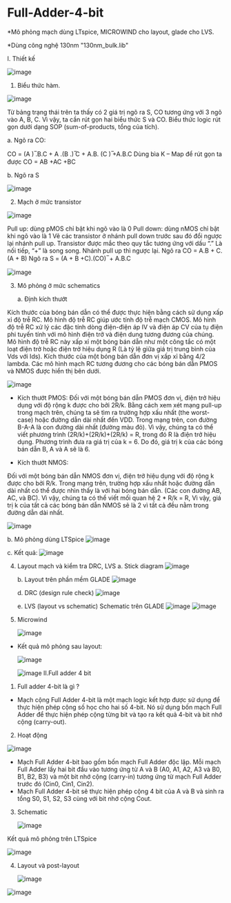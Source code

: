 # Full-Adder-4-bit
*Mô phỏng mạch dùng LTspice, MICROWIND cho layout, glade cho LVS.

*Dùng công nghệ 130nm "130nm_bulk.lib"

I. Thiết kế 

![image](https://github.com/MrKhai14/Full-Adder/assets/127326200/fb010385-2dbd-41ea-ab31-6e20cf8c5d6b)

1. Biểu thức hàm.
   
![image](https://github.com/MrKhai14/Full-Adder/assets/127326200/d1884059-e506-4408-881d-bb09d6ac068c)

Từ bảng trạng thái trên ta thấy có 2 giá trị ngõ ra S, CO tương ứng với 3 ngõ vào A, B, C. Vì vậy, ta cần rút gọn hai biểu thức S và CO.
Biểu thức logic rút gọn dưới dạng SOP (sum-of-products, tổng của tích). 

a. Ngõ ra CO:

CO = (A ) ̅.B.C + A .(B .) ̅C + A.B. (C ) ̅+A.B.C
Dùng bìa K – Map để rút gọn ta được CO = AB +AC +BC 

b. Ngõ ra S

![image](https://github.com/MrKhai14/Full-Adder/assets/127326200/6c2e4be8-4314-4af5-b86a-b43f540425ee)

2. Mạch ở mức transistor
 
 ![image](https://github.com/MrKhai14/Full-Adder/assets/127326200/c2a2612d-b0cc-4fc7-bdb2-33caa68d8e67)

Pull up: dùng pMOS chỉ bật khi ngõ vào là 0
Pull down: dùng nMOS chỉ bật khi ngõ vào là 1
Vẽ các transistor ở nhánh pull down trước sau đó đổi ngược lại nhánh pull up.
Transistor được mắc theo quy tắc tương ứng với dấu “.” Là nối tiếp, “+” là song song. Nhánh pull up thì ngược lại.
Ngõ ra CO = A.B + C.(A + B) 
Ngõ ra S = (A + B +C).(CO) ̅ + A.B.C


![image](https://github.com/MrKhai14/Full-Adder/assets/127326200/802ede52-f0d8-49af-8e41-8118871523cc)

3. Mô phỏng ở mức schematics
   
   a. Định kích thướt

Kích thước của bóng bán dẫn có thể được thực hiện bằng cách sử dụng xấp xỉ độ trễ RC. Mô hình độ trễ RC giúp ước tính độ trễ mạch CMOS. Mô hình độ trễ RC xử lý các đặc tính dòng điện-điện áp IV và điện áp CV của tụ điện phi tuyến tính với mô hình điện trở và điện dung tương đương của chúng.
Mô hình độ trễ RC này xấp xỉ một bóng bán dẫn như một công tắc có một loạt điện trở hoặc điện trở hiệu dụng R (Là tỷ lệ giữa giá trị trung bình của Vds với Ids). Kích thước của một bóng bán dẫn đơn vị xấp xỉ bằng 4/2 lambda. Các mô hình mạch RC tương đương cho các bóng bán dẫn PMOS và NMOS được hiển thị bên dưới.

  ![image](https://github.com/MrKhai14/Full-Adder/assets/127326200/9e778190-1729-45f2-90e0-a9a6a5e14269)

  - Kích thướt PMOS: 
Đối với một bóng bán dẫn PMOS đơn vị, điện trở hiệu dụng với độ rộng k được cho bởi 2R/k.
Bằng cách xem xét mạng pull-up trong mạch trên, chúng ta sẽ tìm ra trường hợp xấu nhất (the worst-case) hoặc đường dẫn dài nhất đến VDD. Trong mạng trên, con đường B-A-A là con đường dài nhất (đường màu đỏ). Vì vậy, chúng ta có thể viết phương trình (2R/k)+(2R/k)+(2R/k) = R, trong đó R là điện trở hiệu dụng. Phương trình đưa ra giá trị của k = 6. Do đó, giá trị k của các bóng bán dẫn B, A và A sẽ là 6.

  - Kích thướt NMOS:

Đối với một bóng bán dẫn NMOS đơn vị, điện trở hiệu dụng với độ rộng k được cho bởi R/k.
Trong mạng trên, trường hợp xấu nhất hoặc đường dẫn dài nhất có thể được nhìn thấy là với hai bóng bán dẫn. (Các con đường AB, AC, và BC). Vì vậy, chúng ta có thể viết mối quan hệ 2 * R/k = R, Vì vậy, giá trị k của tất cả các bóng bán dẫn NMOS sẽ là 2 vì tất cả đều nằm trong đường dẫn dài nhất.

![image](https://github.com/MrKhai14/Full-Adder/assets/127326200/f53109b8-dff4-4719-9951-816bdfb8ed65)

 
   b. Mô phỏng dùng LTSpice
 ![image](https://github.com/MrKhai14/Full-Adder/assets/127326200/1769457e-5408-4545-a46c-56c68d6fc38e)

   c. Kết quả:
 ![image](https://github.com/MrKhai14/Full-Adder/assets/127326200/ae7cff42-c4e6-4280-893c-271fd6f0c769)

4. Layout mạch và kiểm tra DRC, LVS 
   a. Stick diagram
   ![image](https://github.com/MrKhai14/Full-Adder/assets/127326200/0a67eb5a-f9d1-4056-b903-0e9433d0bf35)

   b. Layout trên phần mềm GLADE
 ![image](https://github.com/MrKhai14/Full-Adder/assets/127326200/128b0b60-a1a1-4f76-a69e-04086d20a340)

   d. DRC (design rule check)
  ![image](https://github.com/MrKhai14/Full-Adder/assets/127326200/de9025df-54ee-437b-91c2-4ed6fb3a7c68)

   e. LVS (layout vs schematic)
      Schematic trên GLADE
 ![image](https://github.com/MrKhai14/Full-Adder/assets/127326200/dab2b8ed-a4c9-42e2-9d23-41c2de1baf45)
![image](https://github.com/MrKhai14/Full-Adder/assets/127326200/9b4e8f70-ed8f-4931-a586-ee24d7a257e3)

5. Microwind
   
   ![image](https://github.com/MrKhai14/Full-Adder/assets/127326200/4a95b25f-9980-404c-94a2-0acc14c0777a)

- Kết quả mô phỏng sau layout:

   ![image](https://github.com/MrKhai14/Full-Adder/assets/127326200/1860ebbf-2edb-4490-b0d5-5e05cdb16fb8)

   ![image](https://github.com/MrKhai14/Full-Adder/assets/127326200/201fe404-580a-40b6-87f4-9bf7c2effdac)
II.Full adder 4 bit

1. Full adder 4-bit là gì ?
   
- Mạch cộng Full Adder 4-bit là một mạch logic kết hợp được sử dụng để thực hiện phép cộng số học cho hai số 4-bit. Nó sử dụng bốn mạch Full Adder để thực hiện phép cộng từng bit và tạo ra kết quả 4-bit và bit nhớ cộng (carry-out).
  
2. Hoạt động

![image](https://github.com/MrKhai14/Full-Adder/assets/127326200/ceb219d9-7637-4079-88a2-bc808772969f)

- Mạch Full Adder 4-bit bao gồm bốn mạch Full Adder độc lập. Mỗi mạch Full Adder lấy hai bit đầu vào tương ứng từ A và B (A0, A1, A2, A3 và B0, B1, B2, B3) và một bit nhớ cộng (carry-in) tương ứng từ mạch Full Adder trước đó (Cin0, Cin1, Cin2). 
- Mạch Full Adder 4-bit sẽ thực hiện phép cộng 4 bit của A và B và sinh ra tổng S0, S1, S2, S3 cùng với bit nhớ cộng Cout.
  
3. Schematic

   ![image](https://github.com/MrKhai14/Full-Adder/assets/127326200/ffdb039c-c12b-4a8e-80c5-5004e55c84c2)

Kết quả mô phỏng trên LTSpice

![image](https://github.com/MrKhai14/Full-Adder/assets/127326200/94dca7b5-1d59-46a3-9760-250ad60bcabd)

4. Layout và post-layout

   ![image](https://github.com/MrKhai14/Full-Adder/assets/127326200/4a309bb4-2766-48ec-a079-e2306b14107a)

![image](https://github.com/MrKhai14/Full-Adder/assets/127326200/edc31e94-1da7-4f9c-9ac0-007f06328f3d)

